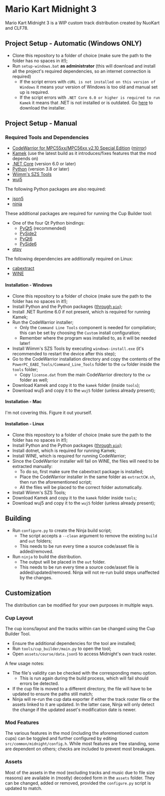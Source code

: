 # Mario Kart Midnight 3
Mario Kart Midnight 3 is a WIP custom track distribution created by NuoKart and CLF78.

## Project Setup - Automatic (Windows ONLY)
- Clone this repository to a folder of choice (make sure the path to the folder has no spaces in it!);
- Run `setup-windows.bat` **as administrator** (this will download and install all the project's required dependencies, so an internet connection is required)
    - If the script errors with `cURL is not installed on this version of Windows` it means your version of Windows is too old and manual set up is required.
    - If the script errors with `.NET Core 6.0 or higher is required to run Kamek` it means that .NET is not installed or is outdated. Go [here](https://dotnet.microsoft.com/en-us/download/dotnet/6.0) to download the installer.

## Project Setup - Manual
### Required Tools and Dependencies
- [CodeWarrior for MPC55xx/MPC56xx v2.10 Special Edition](https://nxp.com/lgfiles/devsuites/PowerPC/CW55xx_v2_10_SE.exe) ([mirror](https://cache.nxp.com/lgfiles/devsuites/PowerPC/CW55xx_v2_10_SE.exe))
- [Kamek](https://github.com/Treeki/Kamek/releases) (use the latest build as it introduces/fixes features that the mod depends on)
- [.NET Core](https://dotnet.microsoft.com/en-us/download/dotnet) (version 6.0 or later)
- [Python](https://www.python.org/downloads/) (version 3.8 or later)
- [Wiimm's SZS Tools](https://szs.wiimm.de/download.html)
- [wuj5](https://github.com/stblr/wuj5)

The following Python packages are also required:
- [json5](https://pypi.org/project/json5/)
- [ninja](https://pypi.org/project/ninja/)

These additional packages are required for running the Cup Builder tool:
- One of the four Qt Python bindings:
    - [PyQt5](https://pypi.org/project/PyQt5/) (recommended)
    - [PySide2](https://pypi.org/project/PySide2/)
    - [PyQt6](https://pypi.org/project/PyQt6/)
    - [PySide6](https://pypi.org/project/PySide6/)
- [qtpy](https://pypi.org/project/QtPy/)

The following dependencies are additionally required on Linux:
- [cabextract](https://www.cabextract.org.uk/)
- [WINE](https://wiki.winehq.org/Download)

#### Installation - Windows
- Clone this repository to a folder of choice (make sure the path to the folder has no spaces in it!);
- Install Python and the Python packages ([through `pip`](https://pip.pypa.io/en/stable/getting-started/));
- Install .NET Runtime 6.0 if not present, which is required for running Kamek;
- Run the CodeWarrior installer;
    - Only the `Command Line Tools` component is needed for compilation; this can be set by choosing the `Custom` install configuration;
    - Remember where the program was installed to, as it will be needed later!
- Install Wiimm's SZS Tools by executing `windows-install.exe` (it's recommended to restart the device after this step);
- Go to the CodeWarrior installation directory and copy the contents of the `PowerPC_EABI_Tools/Command_Line_Tools` folder to the `cw` folder inside the `tools` folder;
    - Copy `license.dat` from the main CodeWarrior directory to the `cw` folder as well;
- Download Kamek and copy it to the `kamek` folder (inside `tools`);
- Download wuj5 and copy it to the `wuj5` folder (unless already present);

#### Installation - Mac
I'm not covering this. Figure it out yourself.

#### Installation - Linux
- Clone this repository to a folder of choice (make sure the path to the folder has no spaces in it!);
- Install Python and the Python packages ([through `pip`](https://pip.pypa.io/en/stable/getting-started/));
- Install dotnet, which is required for running Kamek;
- Install WINE, which is required for running CodeWarrior;
- Since the CodeWarrior installer will fail on WINE, the files will need to be extracted manually:
    - To do so, first make sure the cabextract package is installed;
    - Place the CodeWarrior installer in the same folder as `extractCW.sh`, then run the aforementioned script;
    - All the files will be placed to the correct folder automatically.
- Install Wiimm's SZS Tools;
- Download Kamek and copy it to the `kamek` folder inside `tools`;
- Download wuj5 and copy it to the `wuj5` folder (unless already present);

## Building
- Run `configure.py` to create the Ninja build script;
    - The script accepts a `--clean` argument to remove the existing `build` and `out` folders;
    - This needs to be run every time a source code/asset file is added/removed.
- Run `ninja` to build the distribution.
    - The output will be placed in the `out` folder.
    - This needs to be run every time a source code/asset file is added/updated/removed. Ninja will not re-run build steps unaffected by the changes.

## Customization
The distribution can be modified for your own purposes in multiple ways.

### Cup Layout
The cup icons/layout and the tracks within can be changed using the Cup Builder Tool.
- Ensure the additional dependencies for the tool are installed;
- Run `tools/cup_builder/main.py` to open the tool;
- Open `assets/course/data.json5` to access Midnight's own track roster.

A few usage notes:
- The file's validity can be checked with the corresponding menu option.
    - This is run again during the build process, which will fail should errors be detected.
- If the cup file is moved to a different directory, the file will have to be updated to ensure the paths still match;
- Ninja will re-run the cup data exporter if either the track roster file or the assets linked to it are updated. In the latter case, Ninja will only detect the change if the updated asset's modification date is newer.

### Mod Features
The various features in the mod (including the aforementioned custom cups) can be toggled and further configured by editing `src/common/midnight/config.h`. While most features are free standing, some are dependent on others; checks are included to prevent most breakages.

### Assets
Most of the assets in the mod (excluding tracks and music due to file size reasons) are available in (mostly) decoded form in the `assets` folder. They can be changed, added or removed, provided the `configure.py` script is updated to match.
